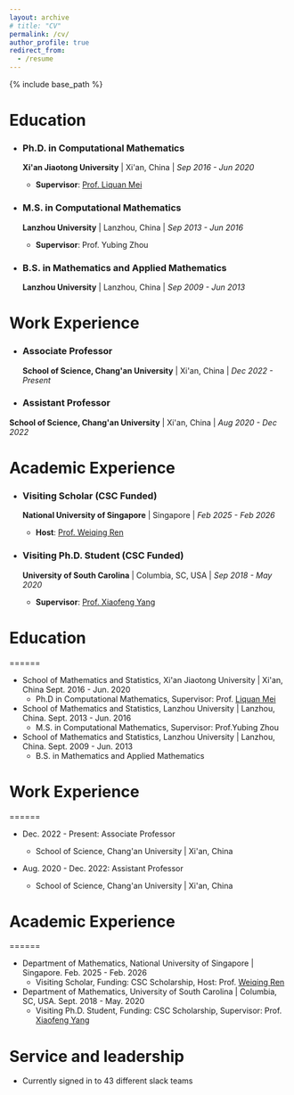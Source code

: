 ```yaml
---
layout: archive
# title: "CV"
permalink: /cv/
author_profile: true
redirect_from:
  - /resume
---
```


{% include base_path %}

# Education


- ### Ph.D. in Computational Mathematics  
  **Xi'an Jiaotong University** | Xi'an, China | *Sep 2016 - Jun 2020*  
  - **Supervisor**: [Prof. Liquan Mei](http://gr.xjtu.edu.cn/web/lqmei)  

- ### M.S. in Computational Mathematics  
  **Lanzhou University** | Lanzhou, China  | *Sep 2013 - Jun 2016*  
  - **Supervisor**: Prof. Yubing Zhou  

- ### B.S. in Mathematics and Applied Mathematics  
  **Lanzhou University** | Lanzhou, China  | *Sep 2009 - Jun 2013*  

# Work Experience

- ### Associate Professor  
  **School of Science, Chang'an University** | Xi'an, China  |  *Dec 2022 - Present*  
  <!-- - Teaching: Numerical Methods, Parallel Computing  
  - Research: PI of NSFC Grant #XXXX (2023–2026) on "Multiphysics Coupling"  
  - Supervision: 3 Master's students, 1 awarded *Best Thesis*   -->

- ### Assistant Professor  
**School of Science, Chang'an University** | Xi'an, China | *Aug 2020 - Dec 2022*  
<!-- - Developed open-source solver [工具名](GitHub链接) (500+ stars)  
- Collaborated with [合作单位] on industrial CFD projects   -->

# Academic Experience

- ### Visiting Scholar (CSC Funded)  
  **National University of Singapore** | Singapore  | *Feb 2025 - Feb 2026*  
  - **Host**: [Prof. Weiqing Ren](https://blog.nus.edu.sg/matrw/)  
  <!-- - **Research**: Machine learning-enhanced multiphase flow simulations  
  - **Funding**: CSC Scholarship (No. XXXX)   -->

- ### Visiting Ph.D. Student (CSC Funded)  
  **University of South Carolina** | Columbia, SC, USA  |  *Sep 2018 - May 2020*  
  - **Supervisor**: [Prof. Xiaofeng Yang](https://people.math.sc.edu/xfyang/)  
  <!-- - **Research**: Adaptive time-stepping for fluid-structure interaction  
  - **Outcomes**: 2 papers in *Journal of Computational Physics*   -->












# Education
======
* School of Mathematics and Statistics, Xi'an Jiaotong University | Xi'an, China Sept. 2016 - Jun. 2020
  * Ph.D in Computational Mathematics, Supervisor: Prof. [Liquan Mei](http://gr.xjtu.edu.cn/web/lqmei)
* School of Mathematics and Statistics, Lanzhou University | Lanzhou, China. Sept. 2013 - Jun. 2016
  * M.S. in Computational Mathematics, Supervisor: Prof.Yubing Zhou
* School of Mathematics and Statistics, Lanzhou University | Lanzhou, China. Sept. 2009 - Jun. 2013
  * B.S. in Mathematics and Applied Mathematics

# Work Experience
======
* Dec. 2022 - Present: Associate Professor
  * School of Science, Chang'an University | Xi'an, China

* Aug. 2020 - Dec. 2022: Assistant Professor
  * School of Science, Chang'an University | Xi'an, China

# Academic Experience
======
- Department of Mathematics, National University of Singapore | Singapore.   Feb. 2025  - Feb. 2026
  - Visiting Scholar, Funding: CSC Scholarship, Host: Prof. [Weiqing Ren](https://blog.nus.edu.sg/matrw/)
- Department of Mathematics, University of South Carolina | Columbia, SC, USA.   Sept. 2018  - May. 2020
  - Visiting Ph.D. Student, Funding: CSC Scholarship, Supervisor: Prof. [Xiaofeng Yang](https://people.math.sc.edu/xfyang/index.html)

  
<!-- Skills
======
* Skill 1
* Skill 2
  * Sub-skill 2.1
  * Sub-skill 2.2
  * Sub-skill 2.3
* Skill 3

Publications
======
  <ul>{% for post in site.publications reversed %}
    {% include archive-single-cv.html %}
  {% endfor %}</ul>
  
Talks
======
  <ul>{% for post in site.talks reversed %}
    {% include archive-single-talk-cv.html  %}
  {% endfor %}</ul>
  
Teaching
======
  <ul>{% for post in site.teaching reversed %}
    {% include archive-single-cv.html %}
  {% endfor %}</ul> -->
  
Service and leadership
======
* Currently signed in to 43 different slack teams

